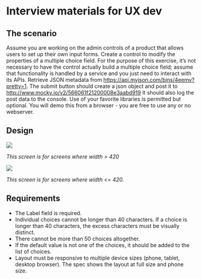 # Interview materials for UX dev
## The scenario

Assume you are working on the admin controls of a product that allows users to set up their own input forms. Create a control to modify the properties of a multiple choice field. For the purpose of this exercise, it’s not necessary to have the control actually build a multiple choice field; assume that functionality is handled by a service and you just need to interact with its APIs. Retrieve JSON metadata from https://api.myjson.com/bins/4eemv?pretty=1.  The submit button should create a json object and post it to  http://www.mocky.io/v2/566061f21200008e3aabd919  It should also log the post data to the console.
Use of your favorite libraries is permitted but optional.  You will demo this from a browser - you are free to use any or no webserver.  
## Design
![](https://github.com/ckeswani/ux-dev-interview-materials/blob/master/spec/FieldBuilderRegular.png)

*This screen is for screens where width > 420*

![](https://github.com/ckeswani/ux-dev-interview-materials/blob/master/spec/FieldBuilderCompact.png)

*This screen is for screens where width <= 420.*

## Requirements
* The Label field is required.
* Individual choices cannot be longer than 40 characters. If a choice is longer than 40 characters, the excess characters must be visually distinct.
* There cannot be more than 50 choices altogether.
* If the default value is not one of the choices, it should be added to the list of choices.
* Layout must be responsive to multiple device sizes (phone, tablet, desktop browser).  The spec shows the layout at full size and phone size.
